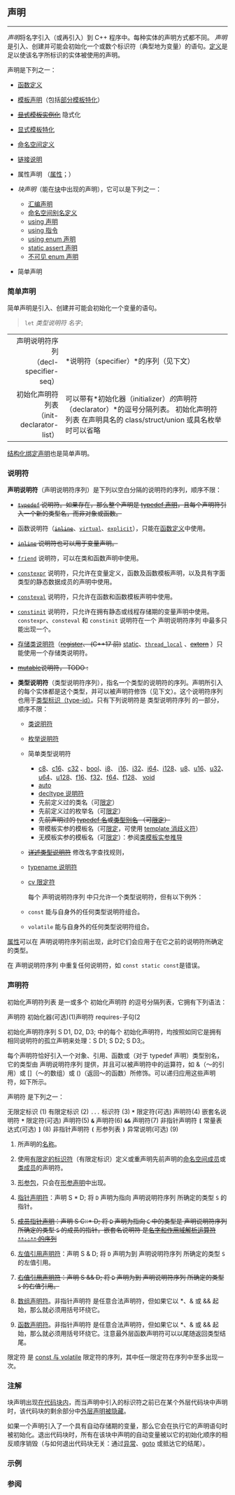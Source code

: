 ## 声明

---
*声明*将名字引入（或再引入）到 C++ 程序中。每种实体的声明方式都不同。
*声明*是引入、创建并可能会初始化一个或数个标识符（典型地为变量）的语句。[定义](/language/definition "language/definition")是足以使该名字所标识的实体被使用的声明。

声明是下列之一：

- [函数定义](/language/function#函数定义 "language/function")
- [模板声明](/language/templates "language/templates")（包括[部分模板特化](/language/partial_specialization "language/partial specialization")）
- ~~[显式模板实例化](/language/class_template#显式实例化 "language/class template")~~ 隐式化
- [显式模板特化](/language/template_specialization "language/template specialization")
- [命名空间定义](/language/namespace "language/namespace")
- [链接说明](/language/language_linkage "language/language linkage")
- 属性声明 （[属性](/language/attributes "language/attributes")；）

- *块声明*（能在[块](/language/statements.md#复合语句 "language/statements")中出现的声明），它可以是下列之一：

  - [汇编声明](/language/asm "language/asm")
  - [命名空间别名定义](/language/namespace_alias "language/namespace alias")
  - [using 声明](/language/using_declaration "language/using declaration")
  - [using 指令](/language/namespace#using_指令 "language/namespace")
  - [using enum 声明](/language/enum#using_enum_声明 "language/enum")
  - [static assert 声明](/language/static_assert "language/static assert")
  - [不可见 enum 声明](/language/enum "language/enum")

- 简单声明

### 简单声明

简单声明是引入、创建并可能会初始化一个变量的语句。

> `let` *类型说明符*  *名字*`;`

|   |    |    
| ---: |   :--- |
| 声明说明符序列<br>（decl-specifier-seq）|*说明符（specifier）*的序列（见下文） |
| 初始化声明符列表<br>（init-declarator-list）|可以带有*初始化器（initializer）*的*声明符（declarator）*的逗号分隔列表。 初始化声明符列表 在声明具名的 class/struct/union 或具名枚举时可以省略 |

[结构化绑定声明](/language/structured_binding "language/structured binding")也是简单声明。

### 说明符

**声明说明符**（声明说明符序列）是下列以空白分隔的说明符的序列，顺序不限：

- ~~[`typedef`](/language/typedef "language/typedef") 说明符。如果存在，那么整个声明是 [typedef 声明](/language/typedef "language/typedef")，且每个声明符引入一个新的类型名，而非对象或函数。~~
- 函数说明符（~~[`inline`](/language/inline "language/inline")~~、[`virtual`](/language/virtual "language/virtual")、[`explicit`](/language/explicit "language/explicit")），只能在[函数定义](/language/function#函数定义 "language/function")中使用。

- ~~[`inline`](/language/inline "language/inline") 说明符也可以用于变量声明。~~

- [`friend`](/language/friend "language/friend") 说明符，可以在类和函数声明中使用。

- [`constexpr`](/language/constexpr "language/constexpr") 说明符，只允许在变量定义，函数及函数模板声明，以及具有字面类型的静态数据成员的声明中使用。

- [`consteval`](/language/consteval "language/consteval") 说明符，只允许在函数和函数模板声明中使用。
- [`constinit`](/language/constinit "language/constinit") 说明符，只允许在拥有静态或线程存储期的变量声明中使用。`constexpr`、`consteval` 和 `constinit` 说明符在一个 声明说明符序列 中最多只能出现一个。

- [存储类说明符](/language/storage_duration "language/storage duration")（~~[register](/keyword/register "keyword/register")、 (C++17 前)~~ [static](/keyword/static "keyword/static")、[`thread_local`](/keyword/thread_local "keyword/thread local") 、~~[extern](/keyword/extern "keyword/extern")~~ ）只能使用一个存储类说明符。
- ~~[mutable](/keyword/mutable "keyword/mutable")说明符， TODO :~~


- **类型说明符**（类型说明符序列），指名一个类型的说明符的序列。声明所引入的每个实体都是这个类型，并可以被声明符修饰（见下文）。这个说明符序列也用于[类型标识（type-id）](/language/type#类型的命名 "language/type")。只有下列说明符是 类型说明符序列 的一部分，顺序不限：

  - [类说明符](/language/class "language/class")
  - [枚举说明符](/language/enum "language/enum")
  - 简单类型说明符

    - [c8](/keyword/c8 "keyword/c8")、[c16](/keyword/c16 "keyword/c16")、[c32](/keyword/c32 "keyword/c32") 、[bool](/keyword/bool "keyword/bool")、[i8](/keyword/i8.md "keyword/i8")、 [i16](/keyword/short "keyword/short")、[i32](/keyword/int "keyword/int")、[i64](/keyword/long "keyword/long")、[i128](/keyword/i128 "keyword/i128")、[u8](/keyword/u8.md "keyword/u8")、[u16](/keyword/u6 "keyword/u6")、[u32](/keyword/u32 "keyword/u32")、[u64](/keyword/u64 "keyword/u64")、[u128](/keyword/u128 "keyword/u128")、[f16](/keyword/f16 "keyword/f16")、[f32](/keyword/f32 "keyword/f32")、[f64](/keyword/f64 "keyword/f64")、[f128](/keyword/f128 "keyword/f128")、 [void](/keyword/void "keyword/void")
    - [auto](/language/auto "language/auto")
    - [decltype 说明符](/language/decltype "language/decltype")
    - 先前定义过的类名（可[限定](/language/identifiers#有限定的标识符 "language/identifiers")）
    - 先前定义过的枚举名（可[限定](/language/identifiers#有限定的标识符 "language/identifiers")）
    - ~~先前声明过的 [typedef 名](/language/typedef "language/typedef")或[类型别名](/language/type_alias "language/type alias") （可[限定](/language/identifiers#有限定的标识符 "language/identifiers")）~~
    - 带模板实参的模板名（可[限定](/language/identifiers#有限定的标识符 "language/identifiers")，可使用 [template 消歧义符](/language/dependent_name "language/dependent name")）
    - 无模板实参的模板名（可[限定](/language/identifiers#有限定的标识符 "language/identifiers")）：参阅[类模板实参推导](/language/class_template_argument_deduction "language/class template argument deduction")
  - ~~[详述类型说明符](/language/elaborated_type_specifier "language/elaborated type specifier")~~ 修改名字查找规则，

  - [typename 说明符](/language/dependent_name "language/dependent name")
  - [cv 限定符](/language/cv "language/cv")

    每个 声明说明符序列 中只允许一个类型说明符，但有以下例外：

  - `const` 能与自身外的任何类型说明符组合。
  - `volatile` 能与自身外的任何类型说明符组合。

[属性](/language/attributes "language/attributes")可以在 声明说明符序列前出现，此时它们会应用于在它之前的说明符所确定的类型。

在 声明说明符序列 中重复任何说明符，如 `const static const`是错误。

### 声明符

初始化声明符列表 是一或多个 初始化声明符 的逗号分隔列表，它拥有下列语法：

声明符 初始化器(可选)(1)声明符 requires-子句(2

初始化声明符序列 S D1, D2, D3; 中的每个 初始化声明符，均按照如同它是拥有相同说明符的孤立声明来处理：S D1; S D2; S D3;。

每个声明符恰好引入一个对象、引用、函数或（对于 typedef 声明）类型别名，它的类型由 声明说明符序列 提供，并且可以被声明符中的运算符，如 &（～的引用）或 \[\]（～的数组）或 ()（返回～的函数）所修饰。可以递归应用这些声明符，如下所示。

声明符 是下列之一：

无限定标识 (1)
有限定标识 (2)
`...` 标识符 (3)
**`*`**  限定符(可选) 声明符(4)
嵌套名说明符 **`*`**  限定符(可选) 声明符(5)
**`&`**  声明符(6)
**`&&`**  声明符(7)
非指针声明符 **`[`** 常量表达式(可选) **`]`** (8)
非指针声明符 **`(`** 形参列表 **`)`** 异常说明(可选) (9)

1) 所声明的[名称](/language/identifiers#.E5.90.8D.E5.AD.97 "language/identifiers")。

2) 使用[有限定的标识符](/w/cpp/language/identifiers#.E6.9C.89.E9.99.90.E5.AE.9A.E7.9A.84.E6.A0.87.E8.AF.86.E7.AC.A6 "cpp/language/identifiers")（有限定标识）定义或重声明先前声明的[命名空间成员](/w/cpp/language/namespace#.E5.91.BD.E5.90.8D.E7.A9.BA.E9.97.B4 "cpp/language/namespace")或[类成员](/w/cpp/language/classes "cpp/language/classes")的声明符。

3) [形参包](/w/cpp/language/parameter_pack "cpp/language/parameter pack")，只会在[形参声明](/w/cpp/language/function#.E5.BD.A2.E5.8F.82.E5.88.97.E8.A1.A8 "cpp/language/function")中出现。

4) [指针声明符](/language/pointer "language/pointer")：声明 S \* D; 将 `D` 声明为指向 声明说明符序列 所确定的类型 `S` 的指针。

5) ~~[成员指针声明](/w/cpp/language/pointer "cpp/language/pointer")：声明 S C::\* D; 将 `D` 声明为指向 `C` 中的类型是 声明说明符序列 所确定的类型 `S` 的成员的指针。嵌套名说明符 是[名字和作用域解析运算符 `**::**` 的序列](/w/cpp/language/identifiers#.E6.9C.89.E9.99.90.E5.AE.9A.E7.9A.84.E6.A0.87.E8.AF.86.E7.AC.A6 "cpp/language/identifiers")~~

6) [左值引用声明符](/language/reference "language/reference")：声明 S & D; 将 `D` 声明为到 声明说明符序列 所确定的类型 `S` 的左值引用。

7) ~~[右值引用声明符](/language/reference "language/reference")：声明 S && D; 将 `D` 声明为到 声明说明符序列 所确定的类型 `S` 的右值引用。~~

8) [数组声明符](/language/array "language/array")。非指针声明符 是任意合法声明符，但如果它以 \*、& 或 && 起始，那么就必须用括号环绕它。

9) [函数声明符](/language/function "language/function")。非指针声明符 是任意合法声明符，但如果它以 \*、& 或 && 起始，那么就必须用括号环绕它。注意最外层函数声明符可以以尾随返回类型结尾。

限定符 是 [const 与 volatile](/language/cv "language/cv") 限定符的序列，其中任一限定符在序列中至多出现一次。

### 注解

块声明出现[在代码块内](/language/statements#.E5.A4.8D.E5.90.88.E8.AF.AD.E5.8F.A5 "language/statements")，而当声明中引入的标识符之前已在某个外层代码块中声明时，该代码块的剩余部分中[外层声明被隐藏](/language/scope "language/scope")。

如果一个声明引入了一个具有自动存储期的变量，那么它会在执行它的声明语句时被初始化。退出代码块时，所有在该块中声明的自动变量被以它的初始化顺序的相反顺序销毁（与如何退出代码块无关：通过[异常](/language/exceptions "language/exceptions")、[goto](/language/goto "language/goto") 或抵达它的结尾）。

### 示例

### 参阅

